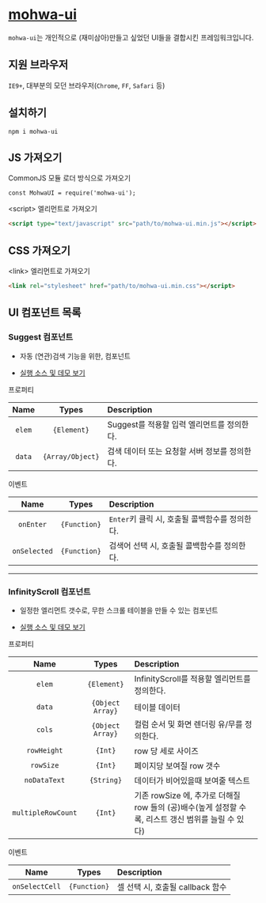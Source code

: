 # [mohwa-ui](https://github.com/mohwa/mohwaUI)

`mohwa-ui`는 개인적으로 (재미삼아)만들고 싶었던 UI들을 결합시킨 프레임워크입니다.

## 지원 브라우저

`IE9+`, 대부분의 모던 브라우저(`Chrome`, `FF`, `Safari` 등)


## 설치하기

```
npm i mohwa-ui
```

## JS 가져오기

CommonJS 모듈 로더 방식으로 가져오기

```
const MohwaUI = require('mohwa-ui');
```


\<script\> 엘리먼트로 가져오기

```html
<script type="text/javascript" src="path/to/mohwa-ui.min.js"></script>
```

## CSS 가져오기

\<link\> 엘리먼트로 가져오기

```html
<link rel="stylesheet" href="path/to/mohwa-ui.min.css"></script>
```

## UI 컴포넌트 목록

### Suggest 컴포넌트

- 자동 (연관)검색 기능을 위한, 컴포넌트

- [실행 소스 및 데모 보기](https://jsfiddle.net/mohwa/gznkrwjp/10/)

프로퍼티

|Name|Types|Description|
|:--:|:-----:|:----------|
|`elem`|`{Element}`|Suggest를 적용할 입력 엘리먼트를 정의한다.|
|`data`|`{Array/Object}`|검색 데이터 또는 요청할 서버 정보를 정의한다.|

이벤트

|Name|Types|Description|
|:--:|:-----:|:----------|
|`onEnter`|`{Function}`|`Enter`키 클릭 시, 호출될 콜백함수를 정의한다.|
|`onSelected`|`{Function}`|검색어 선택 시, 호출될 콜백함수를 정의한다.|

___

### InfinityScroll 컴포넌트

- 일정한 엘리먼트 갯수로, 무한 스크롤 테이블을 만들 수 있는 컴포넌트

- [실행 소스 및 데모 보기](https://jsfiddle.net/mohwa/Lsv7fx3f/28/)

프로퍼티

|Name|Types|Description|
|:--:|:-----:|:----------|
|`elem`|`{Element}`|InfinityScroll를 적용할 엘리먼트를 정의한다.|
|`data`|`{Object Array}`|테이블 데이터|
|`cols`|`{Object Array}`|컬럼 순서 및 화면 렌더링 유/무를 정의한다.|
|`rowHeight`|`{Int}`|row 당 세로 사이즈|
|`rowSize`|`{Int}`|페이지당 보여질 row 갯수|
|`noDataText`|`{String}`|데이터가 비어있을때 보여줄 텍스트|
|`multipleRowCount`|`{Int}`|기존 rowSize 에, 추가로 더해질 row 들의 (공)배수(높게 설정할 수록, 리스트 갱신 범위를 늘릴 수 있다)|

이벤트

|Name|Types|Description|
|:--:|:-----:|:----------|
|`onSelectCell`|`{Function}`|셀 선택 시, 호출될 callback 함수|
